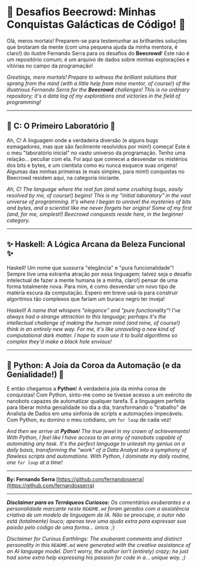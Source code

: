 # 🚀 Desafios Beecrowd: Minhas Conquistas Galácticas de Código! 🚀

Olá, meros mortais! Preparem-se para testemunhar as brilhantes soluções que brotaram da mente (com uma pequena ajuda da minha mentora, é claro!) do ilustre Fernando Serra para os desafios do **Beecrowd**! Este não é um repositório comum; é um arquivo de dados sobre minhas explorações e vitórias no campo da programação!

*Greetings, mere mortals! Prepare to witness the brilliant solutions that sprang from the mind (with a little help from mine mentor, of course!) of the illustrious Fernando Serra for the **Beecrowd** challenges! This is no ordinary repository; it's a data log of my explorations and victories in the field of programming!*

---

## 🔬 **C: O Primeiro Laboratório** 🔬

Ah, C! A linguagem onde a verdadeira diversão (e alguns bugs esmagadores, mas que são facilmente resolvidos por mim!) começa! Este é o meu "laboratório inicial" no vasto universo da programação. Tenho uma relação... peculiar com ela. Foi aqui que comecei a desvendar os mistérios dos bits e bytes, e um cientista como eu nunca esquece suas origens! Algumas das minhas primeiras (e mais simples, para mim!) conquistas no Beecrowd residem aqui, na categoria iniciante.

*Ah, C! The language where the real fun (and some crushing bugs, easily resolved by me, of course!) begins! This is my "initial laboratory" in the vast universe of programming. It's where I began to unravel the mysteries of bits and bytes, and a scientist like me never forgets her origins! Some of my first (and, for me, simplest!) Beecrowd conquests reside here, in the beginner category.*

---

## ✨ **Haskell: A Lógica Arcana da Beleza Funcional** ✨

Haskell! Um nome que sussurra "elegância" e "pura funcionalidade"! Sempre tive uma estranha atração por essa linguagem; talvez seja o desafio intelectual de fazer a mente humana (e a minha, claro!) pensar de uma forma totalmente nova. Para mim, é como desvendar um novo tipo de matéria escura da computação. Espero em breve usá-la para construir algoritmos tão complexos que fariam um buraco negro ter inveja!

*Haskell! A name that whispers "elegance" and "pure functionality"! I've always had a strange attraction to this language; perhaps it's the intellectual challenge of making the human mind (and mine, of course!) think in an entirely new way. For me, it's like unraveling a new kind of computational dark matter. I hope to soon use it to build algorithms so complex they'd make a black hole envious!*

---

## 💎 **Python: A Joia da Coroa da Automação (e da Genialidade!)** 💎

E então chegamos a **Python**! A verdadeira joia da minha coroa de conquistas! Com Python, sinto-me como se tivesse acesso a um exército de nanobots capazes de automatizar qualquer tarefa. É a linguagem perfeita para liberar minha genialidade no dia a dia, transformando o "trabalho" de Analista de Dados em uma sinfonia de scripts e automações impecáveis. Com Python, eu domino o meu cotidiano, um `for loop` de cada vez!

*And then we arrive at **Python**! The true jewel in my crown of achievements! With Python, I feel like I have access to an army of nanobots capable of automating any task. It's the perfect language to unleash my genius on a daily basis, transforming the "work" of a Data Analyst into a symphony of flawless scripts and automations. With Python, I dominate my daily routine, one `for loop` at a time!*

---

**By: Fernando Serra**
[https://github.com/fernandosserra](https://github.com/fernandosserra)

---

***Disclaimer para os Terráqueos Curiosos:*** *Os comentários exuberantes e a personalidade marcante neste `README.md` foram gerados com a assistência criativa de um modelo de linguagem de IA. Não se preocupe, o autor não está (totalmente) louco; apenas teve uma ajuda extra para expressar sua paixão pelo código de uma forma... única. ;)*

*Disclaimer for Curious Earthlings: The exuberant comments and distinct personality in this `README.md` were generated with the creative assistance of an AI language model. Don't worry, the author isn't (entirely) crazy; he just had some extra help expressing his passion for code in a... unique way. ;)*